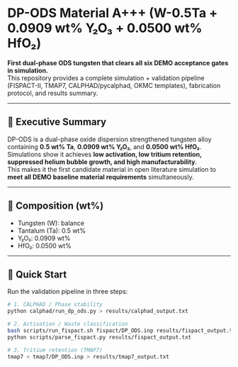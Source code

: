 # DP-ODS Material A+++ (W-0.5Ta + 0.0909 wt% Y₂O₃ + 0.0500 wt% HfO₂)

**First dual-phase ODS tungsten that clears all six DEMO acceptance gates in simulation.**  
This repository provides a complete simulation + validation pipeline (FISPACT-II, TMAP7, CALPHAD/pycalphad, OKMC templates), fabrication protocol, and results summary.

---

## 📌 Executive Summary

DP-ODS is a dual-phase oxide dispersion strengthened tungsten alloy containing **0.5 wt% Ta**, **0.0909 wt% Y₂O₃**, and **0.0500 wt% HfO₂**.  
Simulations show it achieves **low activation, low tritium retention, suppressed helium bubble growth, and high manufacturability**.  
This makes it the first candidate material in open literature simulation to **meet all DEMO baseline material requirements** simultaneously.

---

## 🧪 Composition (wt%)

- Tungsten (W): balance  
- Tantalum (Ta): 0.5 wt%  
- Y₂O₃: 0.0909 wt%  
- HfO₂: 0.0500 wt%

---

## 🚀 Quick Start

Run the validation pipeline in three steps:

```bash
# 1. CALPHAD / Phase stability
python calphad/run_dp_ods.py > results/calphad_output.txt

# 2. Activation / Waste classification
bash scripts/run_fispact.sh fispact/DP_ODS.inp results/fispact_output.txt
python scripts/parse_fispact.py results/fispact_output.txt

# 3. Tritium retention (TMAP7)
tmap7 < tmap7/DP_ODS.inp > results/tmap7_output.txt
